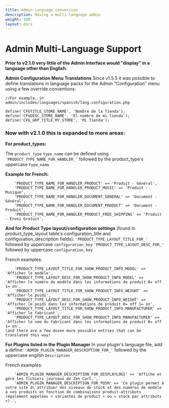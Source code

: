 ```yaml
---
title: Admin Language conversion
description: Having a multi-language admin
weight: 100
layout: docs
---
```


# Admin Multi-Language Support
**Prior to v2.1.0 very little of the Admin Interface would "display" in a language other than English.**

**Admin Configuration Menu Translations**
Since v1.5.5 it was possible to define translations in language packs for the Admin "Configuration" menu
using a few override conventions:
```
//For example, in admin/includes/languages/spanish/lang.configuration.php

define('CFGTITLE_STORE_NAME', 'Nombre de la Tienda');
define('CFGDESC_STORE_NAME', 'El nombre de mi tienda');
define('CFG_GRP_TITLE_MY_STORE', 'Mi Tienda');
```

### Now with v2.1.0 this is expanded to more areas:

**For product_types:**

The `product_type` `type_name` can be defined using 
`'PRODUCT_TYPE_NAME_FOR_HANDLER_'` followed by the product_type's uppercase `type_name`

**Example for French:**
```
    'PRODUCT_TYPE_NAME_FOR_HANDLER_PRODUCT' => 'Produit - Général',
    'PRODUCT_TYPE_NAME_FOR_HANDLER_PRODUCT_MUSIC' => 'Produit - Musique',
    'PRODUCT_TYPE_NAME_FOR_HANDLER_DOCUMENT_GENERAL' => 'Document - Général',
    'PRODUCT_TYPE_NAME_FOR_HANDLER_DOCUMENT_PRODUCT' => 'Document - Produit',
    'PRODUCT_TYPE_NAME_FOR_HANDLER_PRODUCT_FREE_SHIPPING' => 'Produit - Envoi Gratuit',
```

**And for Product Type layout/configuration settings** (found in product_type_layout table's configuration_title and configuration_description fields):
`'PRODUCT_TYPE_LAYOUT_TITLE_FOR_'` followed by uppercase `configuration_key`
`'PRODUCT_TYPE_LAYOUT_DESC_FOR_'` followed by uppercase `configuration_key`

French examples:
```
    'PRODUCT_TYPE_LAYOUT_TITLE_FOR_SHOW_PRODUCT_INFO_MODEL' => 'Afficher le modèle',
    'PRODUCT_TYPE_LAYOUT_DESC_FOR_SHOW_PRODUCT_INFO_MODEL' => 'Afficher le numéro de modèle dans les informations de produit 0= off 1= on',
    'PRODUCT_TYPE_LAYOUT_TITLE_FOR_SHOW_PRODUCT_INFO_WEIGHT' => 'Afficher le poids',
    'PRODUCT_TYPE_LAYOUT_DESC_FOR_SHOW_PRODUCT_INFO_WEIGHT' => 'Afficher le poids dans les informations de produit 0= off 1= on',
    'PRODUCT_TYPE_LAYOUT_TITLE_FOR_SHOW_PRODUCT_INFO_MANUFACTURER' => 'Afficher le fabricant',
    'PRODUCT_TYPE_LAYOUT_DESC_FOR_SHOW_PRODUCT_INFO_MANUFACTURER' => 'Afficher le nom du fabricant dans les informations de produit 0= off 1= on',
(and there are a few dozen more possible entries that can be translated this way)
```

**For Plugins listed in the Plugin Manager**
In your plugin's language file, add a define:
`'ADMIN_PLUGIN_MANAGER_DESCRIPTION_FOR_'` followed by the uppercase english `Description`

French examples:
```
    'ADMIN_PLUGIN_MANAGER_DESCRIPTION_FOR_DISPLAYLOGS' => 'Affiche et gère les fichiers journaux de Zen Cart.',
    'ADMIN_PLUGIN_MANAGER_DESCRIPTION_FOR_POSM' => 'Ce plugin permet à votre site d\'attribuer des niveaux de stock et des numéros de modèle à vos produits en fonction de combinaisons produit-attributs (également appelées « variantes de produit » ou « stock par attributs »).',
```


